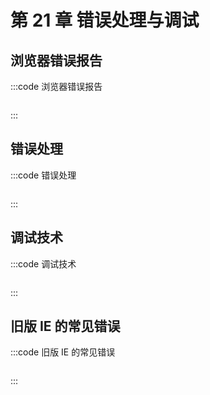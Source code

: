 # 第 21 章 错误处理与调试

## 浏览器错误报告

:::code 浏览器错误报告

```js
```

:::

## 错误处理

:::code 错误处理

```js
```

:::

## 调试技术

:::code 调试技术

```js
```

:::

## 旧版 IE 的常见错误

:::code 旧版 IE 的常见错误

```js
```

:::
